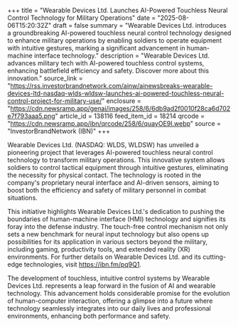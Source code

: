 +++
title = "Wearable Devices Ltd. Launches AI-Powered Touchless Neural Control Technology for Military Operations"
date = "2025-08-06T15:20:32Z"
draft = false
summary = "Wearable Devices Ltd. introduces a groundbreaking AI-powered touchless neural control technology designed to enhance military operations by enabling soldiers to operate equipment with intuitive gestures, marking a significant advancement in human-machine interface technology."
description = "Wearable Devices Ltd. advances military tech with AI-powered touchless control systems, enhancing battlefield efficiency and safety. Discover more about this innovation."
source_link = "https://rss.investorbrandnetwork.com/ainw/ainewsbreaks-wearable-devices-ltd-nasdaq-wlds-wldsw-launches-ai-powered-touchless-neural-control-project-for-military-use/"
enclosure = "https://cdn.newsramp.app/genai/images/258/6/6db9ad2f0010f28ca6d702e7f793aaa5.png"
article_id = 138116
feed_item_id = 18214
qrcode = "https://cdn.newsramp.app/ibn/qrcode/258/6/quayOE9I.webp"
source = "InvestorBrandNetwork (IBN)"
+++

<p>Wearable Devices Ltd. (NASDAQ: WLDS, WLDSW) has unveiled a pioneering project that leverages AI-powered touchless neural control technology to transform military operations. This innovative system allows soldiers to control tactical equipment through intuitive gestures, eliminating the necessity for physical contact. The technology is rooted in the company's proprietary neural interface and AI-driven sensors, aiming to boost both the efficiency and safety of military personnel in combat situations.</p><p>This initiative highlights Wearable Devices Ltd.'s dedication to pushing the boundaries of human-machine interface (HMI) technology and signifies its foray into the defense industry. The touch-free control mechanism not only sets a new benchmark for neural input technology but also opens up possibilities for its application in various sectors beyond the military, including gaming, productivity tools, and extended reality (XR) environments. For further details on Wearable Devices Ltd. and its cutting-edge technologies, visit <a href='https://ibn.fm/pq9Q1' rel='nofollow' target='_blank'>https://ibn.fm/pq9Q1</a>.</p><p>The development of touchless, intuitive control systems by Wearable Devices Ltd. represents a leap forward in the fusion of AI and wearable technology. This advancement holds considerable promise for the evolution of human-computer interaction, offering a glimpse into a future where technology seamlessly integrates into our daily lives and professional environments, enhancing both performance and safety.</p>